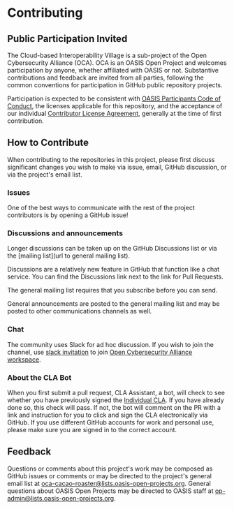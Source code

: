 # Contributing

## Public Participation Invited

The Cloud-based Interoperability Village is a sub-project of the Open Cybersecurity Alliance (OCA). OCA is an OASIS Open Project and welcomes participation by anyone, whether affiliated with OASIS or not. Substantive contributions and feedback are invited from all parties, following the common conventions for participation in GitHub public repository projects.

Participation is expected to be consistent with [OASIS Participants Code of Conduct](https://www.oasis-open.org/policies-guidelines/oasis-participants-code-of-conduct/), the licenses applicable for this repository, and the acceptance of our individual [Contributor License Agreement](https://www.oasis-open.org/open-projects/cla/oasis-open-projects-individual-contributor-license-agreement-i-cla/), generally at the time of first contribution.

## How to Contribute

When contributing to the repositories in this project, please first discuss significant changes you wish to make via issue, email, GitHub discussion, or via the project's email list.

### Issues

One of the best ways to communicate with the rest of the project contributors is by opening a GitHub issue!

### Discussions and announcements

Longer discussions can be taken up on the GitHub Discussions list or via the [mailing list](url to general mailing list).

Discussions are a relatively new feature in GitHub that function like a chat service. You can find the Discussions link next to the link for Pull Requests.

The general mailing list requires that you subscribe before you can send.

General announcements are posted to the general mailing list and may be posted to other communications channels as well.

### Chat

The community uses Slack for ad hoc discussion. If you wish to join the channel, use [slack invitation](https://join.slack.com/t/open-cybersecurity/shared_invite/zt-19pliofsm-L7eSSB8yzABM2Pls1nS12w) to join [Open Cybersecurity Alliance workspace](https://open-cybersecurity.slack.com/).

### About the CLA Bot

When you first submit a pull request, CLA Assistant, a bot, will check to see whether you have previously signed the [Individual CLA](https://github.com/oasis-open-projects/documentation/blob/master/policy/clas-and-special-covenant.md). If you have already done so, this check will pass. If not, the bot will comment on the PR with a link and instruction for you to click and sign the CLA electronically via GitHub. If you use different GitHub accounts for work and personal use, please make sure you are signed in to the correct account.

## Feedback

Questions or comments about this project's work may be composed as GitHub issues or comments or may be directed to the project's general email list at [oca-cacao-roaster@lists.oasis-open-projects.org](oca-cacao-roaster@lists.oasis-open-projects.org). General questions about OASIS Open Projects may be directed to OASIS staff at [op-admin@lists.oasis-open-projects.org](op-admin@lists.oasis-open-projects.org).
